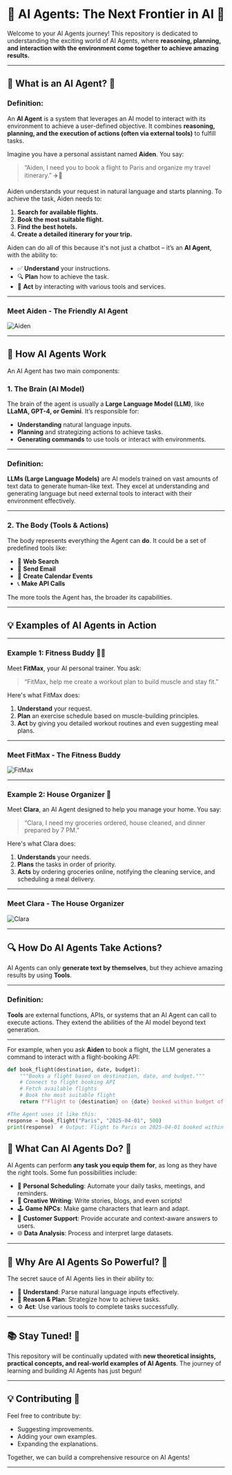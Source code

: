 # 🌟 AI Agents: The Next Frontier in AI 🚀

Welcome to your AI Agents journey! This repository is dedicated to understanding the exciting world of AI Agents, where **reasoning, planning, and interaction with the environment come together to achieve amazing results.**

---

## 📖 What is an AI Agent? 🤖

### Definition:
An **AI Agent** is a system that leverages an AI model to interact with its environment to achieve a user-defined objective. It combines **reasoning, planning, and the execution of actions (often via external tools)** to fulfill tasks.

Imagine you have a personal assistant named **Aiden**. You say: 

> “Aiden, I need you to book a flight to Paris and organize my travel itinerary.” ✈️🗼

Aiden understands your request in natural language and starts planning. To achieve the task, Aiden needs to:

1. **Search for available flights.**
2. **Book the most suitable flight.**
3. **Find the best hotels.**
4. **Create a detailed itinerary for your trip.**

Aiden can do all of this because it's not just a chatbot – it’s an **AI Agent**, with the ability to:

- ✅ **Understand** your instructions.
- 🔍 **Plan** how to achieve the task.
- 🔨 **Act** by interacting with various tools and services.

---

### Meet Aiden - The Friendly AI Agent
![Aiden](./images/Aiden.png)

---

## 🧠 How AI Agents Work

An AI Agent has two main components:

### 1. The Brain (AI Model)
The brain of the agent is usually a **Large Language Model (LLM)**, like **LLaMA, GPT-4, or Gemini**. It’s responsible for:

- **Understanding** natural language inputs.
- **Planning** and strategizing actions to achieve tasks.
- **Generating commands** to use tools or interact with environments.

---

### Definition:
**LLMs (Large Language Models)** are AI models trained on vast amounts of text data to generate human-like text. They excel at understanding and generating language but need external tools to interact with their environment effectively.

---

### 2. The Body (Tools & Actions)
The body represents everything the Agent can **do**. It could be a set of predefined tools like:

- 🔑 **Web Search**
- 📧 **Send Email**
- 📅 **Create Calendar Events**
- 📞 **Make API Calls**

The more tools the Agent has, the broader its capabilities.

---

## 💡 Examples of AI Agents in Action

---

### Example 1: Fitness Buddy 🏋️‍♂️
Meet **FitMax**, your AI personal trainer. You ask:

> “FitMax, help me create a workout plan to build muscle and stay fit.”

Here's what FitMax does:
1. **Understand** your request.
2. **Plan** an exercise schedule based on muscle-building principles.
3. **Act** by giving you detailed workout routines and even suggesting meal plans.

---

### Meet FitMax - The Fitness Buddy
![FitMax](./images/FitMax.png)


---

### Example 2: House Organizer 🏡
Meet **Clara**, an AI Agent designed to help you manage your home. You say:

> “Clara, I need my groceries ordered, house cleaned, and dinner prepared by 7 PM.”

Here's what Clara does:
1. **Understands** your needs.
2. **Plans** the tasks in order of priority.
3. **Acts** by ordering groceries online, notifying the cleaning service, and scheduling a meal delivery.

---

### Meet Clara - The House Organizer
![Clara](./images/Clara.png)

---

## 🔍 How Do AI Agents Take Actions? 

AI Agents can only **generate text by themselves**, but they achieve amazing results by using **Tools**. 

---

### Definition:
**Tools** are external functions, APIs, or systems that an AI Agent can call to execute actions. They extend the abilities of the AI model beyond text generation.

---

For example, when you ask **Aiden** to book a flight, the LLM generates a command to interact with a flight-booking API:

```python
def book_flight(destination, date, budget):
    """Books a flight based on destination, date, and budget."""
    # Connect to flight booking API
    # Fetch available flights
    # Book the most suitable flight
    return f"Flight to {destination} on {date} booked within budget of ${budget}!"

#The Agent uses it like this:
response = book_flight("Paris", "2025-04-01", 500)
print(response)  # Output: Flight to Paris on 2025-04-01 booked within budget of $500!

```
## 📝 What Can AI Agents Do? 💪

AI Agents can perform **any task you equip them for**, as long as they have the right tools. Some fun possibilities include:

- 📅 **Personal Scheduling**: Automate your daily tasks, meetings, and reminders.
- 🧩 **Creative Writing**: Write stories, blogs, and even scripts!
- 🕹️ **Game NPCs**: Make game characters that learn and adapt.
- 💼 **Customer Support**: Provide accurate and context-aware answers to users.
- 🌐 **Data Analysis**: Process and interpret large datasets.

---

## 🌌 Why Are AI Agents So Powerful? 🚀

The secret sauce of AI Agents lies in their ability to:

- 🧐 **Understand**: Parse natural language inputs effectively.
- 🔄 **Reason & Plan**: Strategize how to achieve tasks.
- ⚙️ **Act**: Use various tools to complete tasks successfully.

---

## 📚 Stay Tuned! 🔔

This repository will be continually updated with **new theoretical insights, practical concepts, and real-world examples of AI Agents**. The journey of learning and building AI Agents has just begun!

---

## 💡 Contributing 🤝

Feel free to contribute by:

- Suggesting improvements.
- Adding your own examples.
- Expanding the explanations.

Together, we can build a comprehensive resource on AI Agents!

---



